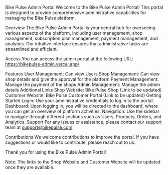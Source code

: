 Bike Pulse Admin Portal
Welcome to the Bike Pulse Admin Portal! This portal is designed to provide comprehensive administrative capabilities for managing the Bike Pulse platform.

Overview
The Bike Pulse Admin Portal is your central hub for overseeing various aspects of the platform, including user management, shop management, subscription plan management, payment management, and analytics. Our intuitive interface ensures that administrative tasks are streamlined and efficient.

Access
You can access the admin portal at the following URL:
https://bikepulse-admin.vercel.app/

Features
User Management: Can view Users
Shop Management: Can view shop details and give the approval for the platform
Payment Management: Manage the payment of the shops
Admin Management: Manage the admin details
Additional Links
Shop Website: Bike Pulse Shop (Link to be updated)
Customer Website: Bike Pulse Customer Portal (Link to be updated)
Getting Started
Login: Use your administrative credentials to log in to the portal.
Dashboard: Upon logging in, you will be directed to the dashboard, where you can get an overview of platform activities.
Navigation: Use the sidebar to navigate through different sections such as Users, Products, Orders, and Analytics.
Support
For any issues or assistance, please contact our support team at support@bikepulse.com.

Contributions
We welcome contributions to improve the portal. If you have suggestions or would like to contribute, please reach out to us.

Thank you for using the Bike Pulse Admin Portal!

Note: The links to the Shop Website and Customer Website will be updated once they are available.
